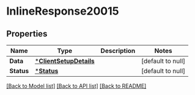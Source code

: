 # InlineResponse20015

## Properties
Name | Type | Description | Notes
------------ | ------------- | ------------- | -------------
**Data** | [***ClientSetupDetails**](ClientSetupDetails.md) |  | [default to null]
**Status** | [***Status**](Status.md) |  | [default to null]

[[Back to Model list]](../README.md#documentation-for-models) [[Back to API list]](../README.md#documentation-for-api-endpoints) [[Back to README]](../README.md)


